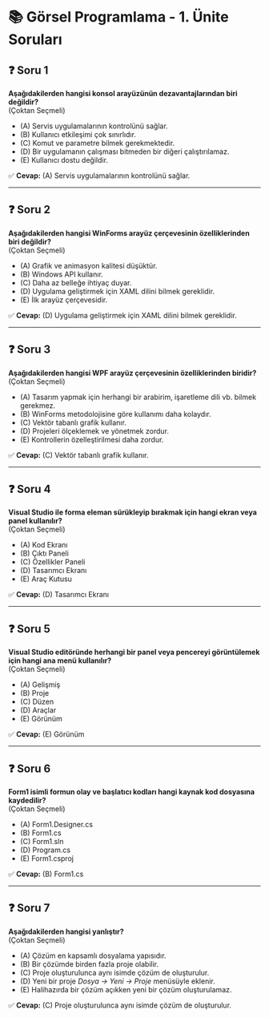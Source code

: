 # 📚 Görsel Programlama - 1. Ünite Soruları

## ❓ Soru 1
**Aşağıdakilerden hangisi konsol arayüzünün dezavantajlarından biri değildir?**  
(Çoktan Seçmeli)

- (A) Servis uygulamalarının kontrolünü sağlar.
- (B) Kullanıcı etkileşimi çok sınırlıdır.
- (C) Komut ve parametre bilmek gerekmektedir.
- (D) Bir uygulamanın çalışması bitmeden bir diğeri çalıştırılamaz.
- (E) Kullanıcı dostu değildir.

✅ **Cevap:** (A) Servis uygulamalarının kontrolünü sağlar.

---

## ❓ Soru 2
**Aşağıdakilerden hangisi WinForms arayüz çerçevesinin özelliklerinden biri değildir?**  
(Çoktan Seçmeli)

- (A) Grafik ve animasyon kalitesi düşüktür.
- (B) Windows API kullanır.
- (C) Daha az belleğe ihtiyaç duyar.
- (D) Uygulama geliştirmek için XAML dilini bilmek gereklidir.
- (E) İlk arayüz çerçevesidir.

✅ **Cevap:** (D) Uygulama geliştirmek için XAML dilini bilmek gereklidir.

---

## ❓ Soru 3
**Aşağıdakilerden hangisi WPF arayüz çerçevesinin özelliklerinden biridir?**  
(Çoktan Seçmeli)

- (A) Tasarım yapmak için herhangi bir arabirim, işaretleme dili vb. bilmek gerekmez.
- (B) WinForms metodolojisine göre kullanımı daha kolaydır.
- (C) Vektör tabanlı grafik kullanır.
- (D) Projeleri ölçeklemek ve yönetmek zordur.
- (E) Kontrollerin özelleştirilmesi daha zordur.

✅ **Cevap:** (C) Vektör tabanlı grafik kullanır.

---

## ❓ Soru 4
**Visual Studio ile forma eleman sürükleyip bırakmak için hangi ekran veya panel kullanılır?**  
(Çoktan Seçmeli)

- (A) Kod Ekranı
- (B) Çıktı Paneli
- (C) Özellikler Paneli
- (D) Tasarımcı Ekranı
- (E) Araç Kutusu

✅ **Cevap:** (D) Tasarımcı Ekranı

---

## ❓ Soru 5
**Visual Studio editöründe herhangi bir panel veya pencereyi görüntülemek için hangi ana menü kullanılır?**  
(Çoktan Seçmeli)

- (A) Gelişmiş
- (B) Proje
- (C) Düzen
- (D) Araçlar
- (E) Görünüm

✅ **Cevap:** (E) Görünüm

---

## ❓ Soru 6
**Form1 isimli formun olay ve başlatıcı kodları hangi kaynak kod dosyasına kaydedilir?**  
(Çoktan Seçmeli)

- (A) Form1.Designer.cs
- (B) Form1.cs
- (C) Form1.sln
- (D) Program.cs
- (E) Form1.csproj

✅ **Cevap:** (B) Form1.cs

---

## ❓ Soru 7
**Aşağıdakilerden hangisi yanlıştır?**  
(Çoktan Seçmeli)

- (A) Çözüm en kapsamlı dosyalama yapısıdır.
- (B) Bir çözümde birden fazla proje olabilir.
- (C) Proje oluşturulunca aynı isimde çözüm de oluşturulur.
- (D) Yeni bir proje *Dosya -> Yeni -> Proje* menüsüyle eklenir.
- (E) Halihazırda bir çözüm açıkken yeni bir çözüm oluşturulamaz.

✅ **Cevap:** (C) Proje oluşturulunca aynı isimde çözüm de oluşturulur.
